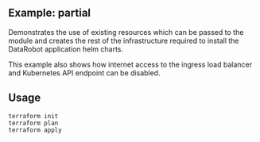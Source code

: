 ## Example: partial
Demonstrates the use of existing resources which can be passed to the module and creates the rest of the infrastructure required to install the DataRobot application helm charts.

This example also shows how internet access to the ingress load balancer and Kubernetes API endpoint can be disabled.

## Usage
```
terraform init
terraform plan
terraform apply
```
